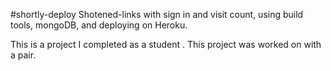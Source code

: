 #shortly-deploy
Shotened-links with sign in and visit count, using build tools, mongoDB, and deploying on Heroku.

This is a project I completed as a student . This project was worked on with a pair.
